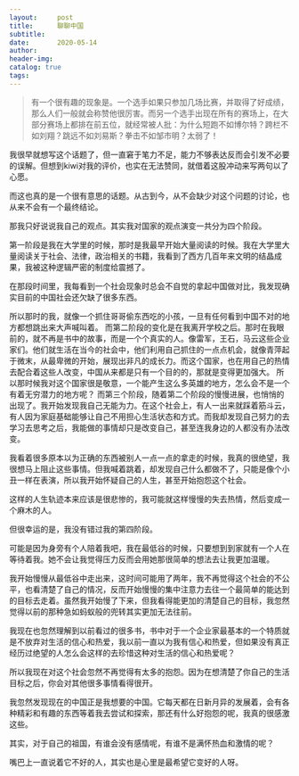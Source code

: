 ```yaml
---
layout:     post  
title:      聊聊中国
subtitle:  
date:       2020-05-14
author:  
header-img: 
catalog: true  
tags:
---
```



> 有一个很有趣的现象是。一个选手如果只参加几场比赛，并取得了好成绩，那么人们一般就会称赞他很厉害。而另一个选手出现在所有的赛场上，在大部分赛场上都排在前五位，就经常被人批：为什么短跑不如博尔特？跨栏不如刘翔？跳远不如刘易斯？拳击不如邹市明？太弱了！

我很早就想写这个话题了，但一直窘于笔力不足，能力不够表达反而会引发不必要的误解。但想到kiwi对我的评价，也实在无法赞同，就借着这股冲动来写两句以了心愿。

而这也真的是一个很有意思的话题。从古到今，从不会缺少对这个问题的讨论，也从来不会有一个最终结论。

那我只好说说我自己的观点。其实我对国家的观点演变一共分为四个阶段。

第一阶段是我在大学里的时候，那时是我最早开始大量阅读的时候。我在大学里大量阅读关于社会、法律，政治相关的书籍，我看到了西方几百年来文明的结晶成果，我被这种逻辑严密的制度给震撼了。

在那段时间里，我每看到一个社会现象时总会不自觉的拿起中国做对比，我发现确实目前的中国社会还欠缺了很多东西。

所以那时的我，就像一个抓住哥哥偷东西吃的小孩，一旦有任何看到中国不对的地方都想跳出来大声喊叫着。
而第二阶段的变化是在我离开学校之后。那时在我眼前的，就不再是书中的故事，而是一个个真实的人。像雷军，王石，马云这些企业家们。他们就生活在当今的社会中，他们利用自己抓住的一点点机会，就像青萍起于微末，从最卑微的开始，展现出非凡的成长力。而这个国家，也在用自己的热情去配合着这些人改变，中国从来都是只有一个目的的，那就是变得更加强大。
所以那时候我对这个国家很是敬意，一个能产生这么多英雄的地方，怎么会不是一个有着无穷潜力的地方呢？
而第三个阶段，随着第二个阶段的慢慢进展，也悄悄的出现了。我开始发现我自己无能为力。在这个社会上，有人一出来就踩着筋斗云，有人因为家庭基础能够让自己不用担心生活状态和方式。而我却发现自己努力的去学习去思考之后，我能做的事情却只是改变自己，甚至连我身边的人都没有办法改变。

我看着很多原本以为正确的东西被别人一点一点的拿走的时候，我真的很绝望，我很想马上阻止这些事情。但我喊着跳着，却发现自己什么都做不了，只能是像个小丑一样在表演，所以我开始怀疑自己的人生，甚至开始抱怨这个社会。

这样的人生轨迹本来应该是很悲惨的，我可能就这样慢慢的失去热情，然后变成一个麻木的人。

但很幸运的是，我没有错过我的第四阶段。

可能是因为身旁有个人陪着我吧，我在最低谷的时候，只要想到到家就有一个人在等待着我。她不会让我觉得压力反而会用她那很简单的想法去让我更加温暖。

我开始慢慢从最低谷中走出来，这时间可能用了两年，我不再觉得这个社会的不公平，也看清楚了自己的情况，反而开始慢慢的集中注意力去往一个最简单的能达到的目标去走着。虽然我开始慢了下来，但我看得能更加的清楚自己的目标，我忽然觉得以前的那种急如蚂蚁般的兜转其实更加无法往前。

我现在也忽然理解到以前看过的很多书，书中对于一个企业家最基本的一个特质就是不放弃对生活的信心和热爱，我以前一直以为我有信心和热爱，但如果没有真正经历过绝望的人怎么会这样的去珍惜这种对生活的信心和热爱呢？

所以我现在对这个社会忽然不再觉得有太多的抱怨。因为在想清楚了你自己的生活目标之后，你会对其他很多事情看得很开。

我忽然发现现在的中国正是我想要的中国。它每天都在日新月异的发展着，会有各种精彩和有趣的东西等着我去尝试和探索，那还有什么好抱怨的呢，我真的很感激这些。

其实，对于自己的祖国，有谁会没有感情呢，有谁不是满怀热血和激情的呢？

嘴巴上一直说着它不好的人，其实也是心里是最希望它变好的人呀。

